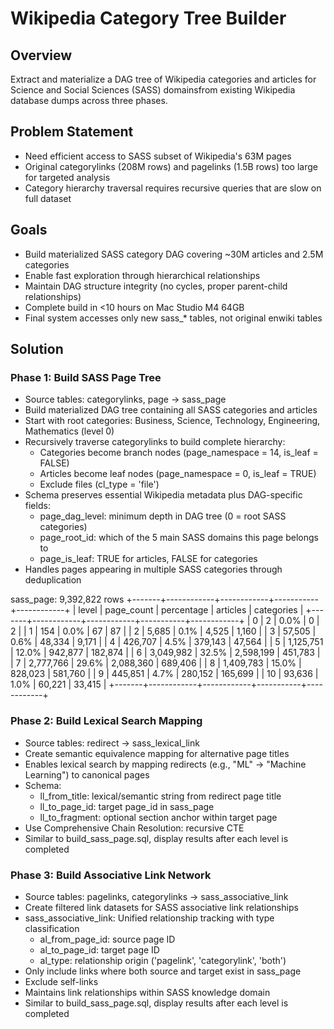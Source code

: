 # Wikipedia Category Tree Builder

## Overview
Extract and materialize a DAG tree of Wikipedia categories and articles for Science and Social Sciences (SASS) domainsfrom existing Wikipedia database dumps across three phases.

## Problem Statement
- Need efficient access to SASS subset of Wikipedia's 63M pages
- Original categorylinks (208M rows) and pagelinks (1.5B rows) too large for targeted analysis  
- Category hierarchy traversal requires recursive queries that are slow on full dataset

## Goals
- Build materialized SASS category DAG covering ~30M articles and 2.5M categories
- Enable fast exploration through hierarchical relationships
- Maintain DAG structure integrity (no cycles, proper parent-child relationships)
- Complete build in <10 hours on Mac Studio M4 64GB
- Final system accesses only new sass_* tables, not original enwiki tables

## Solution

### Phase 1: Build SASS Page Tree
- Source tables: categorylinks, page → sass_page
- Build materialized DAG tree containing all SASS categories and articles
- Start with root categories: Business, Science, Technology, Engineering, Mathematics (level 0)
- Recursively traverse categorylinks to build complete hierarchy:
  - Categories become branch nodes (page_namespace = 14, is_leaf = FALSE)
  - Articles become leaf nodes (page_namespace = 0, is_leaf = TRUE)  
  - Exclude files (cl_type = 'file')
- Schema preserves essential Wikipedia metadata plus DAG-specific fields:
  - page_dag_level: minimum depth in DAG tree (0 = root SASS categories)
  - page_root_id: which of the 5 main SASS domains this page belongs to
  - page_is_leaf: TRUE for articles, FALSE for categories
- Handles pages appearing in multiple SASS categories through deduplication

sass_page: 9,392,822 rows
+-------+------------+------------+-----------+------------+
| level | page_count | percentage | articles  | categories |
+-------+------------+------------+-----------+------------+
|     0 | 2          | 0.0%       | 0         | 2          |
|     1 | 154        | 0.0%       | 67        | 87         |
|     2 | 5,685      | 0.1%       | 4,525     | 1,160      |
|     3 | 57,505     | 0.6%       | 48,334    | 9,171      |
|     4 | 426,707    | 4.5%       | 379,143   | 47,564     |
|     5 | 1,125,751  | 12.0%      | 942,877   | 182,874    |
|     6 | 3,049,982  | 32.5%      | 2,598,199 | 451,783    |
|     7 | 2,777,766  | 29.6%      | 2,088,360 | 689,406    |
|     8 | 1,409,783  | 15.0%      | 828,023   | 581,760    |
|     9 | 445,851    | 4.7%       | 280,152   | 165,699    |
|    10 | 93,636     | 1.0%       | 60,221    | 33,415     |
+-------+------------+------------+-----------+------------+

### Phase 2: Build Lexical Search Mapping  
- Source tables: redirect → sass_lexical_link
- Create semantic equivalence mapping for alternative page titles
- Enables lexical search by mapping redirects (e.g., "ML" → "Machine Learning") to canonical pages
- Schema:
  - ll_from_title: lexical/semantic string from redirect page title
  - ll_to_page_id: target page_id in sass_page
  - ll_to_fragment: optional section anchor within target page
- Use Comprehensive Chain Resolution: recursive CTE
- Similar to build_sass_page.sql, display results after each level is completed

### Phase 3: Build Associative Link Network
- Source tables: pagelinks, categorylinks → sass_associative_link
- Create filtered link datasets for SASS associative link relationships
- sass_associative_link: Unified relationship tracking with type classification
  - al_from_page_id: source page ID
  - al_to_page_id: target page ID
  - al_type: relationship origin ('pagelink', 'categorylink', 'both')
- Only include links where both source and target exist in sass_page
- Exclude self-links
- Maintains link relationships within SASS knowledge domain
- Similar to build_sass_page.sql, display results after each level is completed
